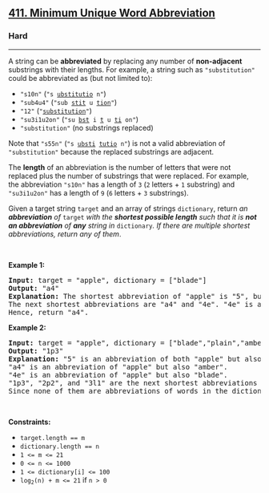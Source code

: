 <h2><a href="https://leetcode.com/problems/minimum-unique-word-abbreviation/">411. Minimum Unique Word Abbreviation</a></h2><h3>Hard</h3><hr><div><p>A string can be <strong>abbreviated</strong> by replacing any number of <strong>non-adjacent</strong> substrings with their lengths. For example, a string such as <code>"substitution"</code> could be abbreviated as (but not limited to):</p>

<ul>
	<li><code>"s10n"</code> (<code>"s <u>ubstitutio</u> n"</code>)</li>
	<li><code>"sub4u4"</code> (<code>"sub <u>stit</u> u <u>tion</u>"</code>)</li>
	<li><code>"12"</code> (<code>"<u>substitution</u>"</code>)</li>
	<li><code>"su3i1u2on"</code> (<code>"su <u>bst</u> i <u>t</u> u <u>ti</u> on"</code>)</li>
	<li><code>"substitution"</code> (no substrings replaced)</li>
</ul>

<p>Note that <code>"s55n"</code> (<code>"s <u>ubsti</u> <u>tutio</u> n"</code>) is not a valid abbreviation of <code>"substitution"</code> because the replaced substrings are adjacent.</p>

<p>The <strong>length</strong> of an abbreviation is the number of letters that were not replaced plus the number of substrings that were replaced. For example, the abbreviation <code>"s10n"</code> has a length of <code>3</code> (<code>2</code> letters + <code>1</code> substring) and <code>"su3i1u2on"</code> has a length of <code>9</code> (<code>6</code> letters + <code>3</code> substrings).</p>

<p>Given a target string <code>target</code> and an array of strings <code>dictionary</code>, return <em>an <strong>abbreviation</strong> of </em><code>target</code><em> with the <strong>shortest possible length</strong> such that it is <strong>not an abbreviation</strong> of <strong>any</strong> string in </em><code>dictionary</code><em>. If there are multiple shortest abbreviations, return any of them</em>.</p>

<p>&nbsp;</p>
<p><strong>Example 1:</strong></p>

<pre><strong>Input:</strong> target = "apple", dictionary = ["blade"]
<strong>Output:</strong> "a4"
<strong>Explanation:</strong> The shortest abbreviation of "apple" is "5", but this is also an abbreviation of "blade".
The next shortest abbreviations are "a4" and "4e". "4e" is an abbreviation of blade while "a4" is not.
Hence, return "a4".
</pre>

<p><strong>Example 2:</strong></p>

<pre><strong>Input:</strong> target = "apple", dictionary = ["blade","plain","amber"]
<strong>Output:</strong> "1p3"
<strong>Explanation:</strong> "5" is an abbreviation of both "apple" but also every word in the dictionary.
"a4" is an abbreviation of "apple" but also "amber".
"4e" is an abbreviation of "apple" but also "blade".
"1p3", "2p2", and "3l1" are the next shortest abbreviations of "apple".
Since none of them are abbreviations of words in the dictionary, returning any of them is correct.
</pre>

<p>&nbsp;</p>
<p><strong>Constraints:</strong></p>

<ul>
	<li><code>target.length == m</code></li>
	<li><code>dictionary.length == n</code></li>
	<li><code>1 &lt;= m &lt;= 21</code></li>
	<li><code>0 &lt;= n &lt;= 1000</code></li>
	<li><code>1 &lt;= dictionary[i] &lt;= 100</code></li>
	<li><code>log<sub>2</sub>(n) + m &lt;= 21</code> if <code>n &gt; 0</code></li>
</ul>
</div>